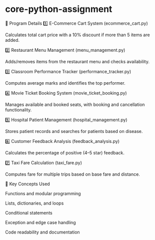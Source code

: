 # core-python-assignment
🧩 Program Details
1️⃣ E-Commerce Cart System (ecommerce_cart.py)

Calculates total cart price with a 10% discount if more than 5 items are added.

2️⃣ Restaurant Menu Management (menu_management.py)

Adds/removes items from the restaurant menu and checks availability.

3️⃣ Classroom Performance Tracker (performance_tracker.py)

Computes average marks and identifies the top performer.

4️⃣ Movie Ticket Booking System (movie_ticket_booking.py)

Manages available and booked seats, with booking and cancellation functionality.

5️⃣ Hospital Patient Management (hospital_management.py)

Stores patient records and searches for patients based on disease.

6️⃣ Customer Feedback Analysis (feedback_analysis.py)

Calculates the percentage of positive (4–5 star) feedback.

7️⃣ Taxi Fare Calculation (taxi_fare.py)

Computes fare for multiple trips based on base fare and distance.

🧠 Key Concepts Used

Functions and modular programming

Lists, dictionaries, and loops

Conditional statements

Exception and edge case handling

Code readability and documentation

